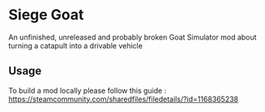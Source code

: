 # Siege Goat

An unfinished, unreleased and probably broken Goat Simulator mod about turning a catapult into a drivable vehicle

## Usage

To build a mod locally please follow this guide : https://steamcommunity.com/sharedfiles/filedetails/?id=1168365238